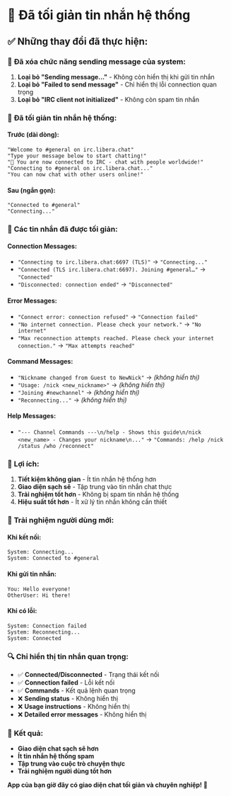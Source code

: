# 🧹 Đã tối giản tin nhắn hệ thống

## ✅ **Những thay đổi đã thực hiện:**

### 🚫 **Đã xóa chức năng sending message của system:**

1. **Loại bỏ "Sending message..."** - Không còn hiển thị khi gửi tin nhắn
2. **Loại bỏ "Failed to send message"** - Chỉ hiển thị lỗi connection quan trọng
3. **Loại bỏ "IRC client not initialized"** - Không còn spam tin nhắn

### 📝 **Đã tối giản tin nhắn hệ thống:**

#### **Trước (dài dòng):**
```
"Welcome to #general on irc.libera.chat"
"Type your message below to start chatting!"
"💬 You are now connected to IRC - chat with people worldwide!"
"Connecting to #general on irc.libera.chat..."
"You can now chat with other users online!"
```

#### **Sau (ngắn gọn):**
```
"Connected to #general"
"Connecting..."
```

### 🔧 **Các tin nhắn đã được tối giản:**

#### **Connection Messages:**
- `"Connecting to irc.libera.chat:6697 (TLS)"` → `"Connecting..."`
- `"Connected (TLS irc.libera.chat:6697). Joining #general…"` → `"Connected"`
- `"Disconnected: connection ended"` → `"Disconnected"`

#### **Error Messages:**
- `"Connect error: connection refused"` → `"Connection failed"`
- `"No internet connection. Please check your network."` → `"No internet"`
- `"Max reconnection attempts reached. Please check your internet connection."` → `"Max attempts reached"`

#### **Command Messages:**
- `"Nickname changed from Guest to NewNick"` → *(không hiển thị)*
- `"Usage: /nick <new_nickname>"` → *(không hiển thị)*
- `"Joining #newchannel"` → *(không hiển thị)*
- `"Reconnecting..."` → *(không hiển thị)*

#### **Help Messages:**
- `"--- Channel Commands ---\n/help - Shows this guide\n/nick <new_name> - Changes your nickname\n..."` → `"Commands: /help /nick /status /who /reconnect"`

### 🎯 **Lợi ích:**

1. **Tiết kiệm không gian** - Ít tin nhắn hệ thống hơn
2. **Giao diện sạch sẽ** - Tập trung vào tin nhắn chat thực
3. **Trải nghiệm tốt hơn** - Không bị spam tin nhắn hệ thống
4. **Hiệu suất tốt hơn** - Ít xử lý tin nhắn không cần thiết

### 📱 **Trải nghiệm người dùng mới:**

#### **Khi kết nối:**
```
System: Connecting...
System: Connected to #general
```

#### **Khi gửi tin nhắn:**
```
You: Hello everyone!
OtherUser: Hi there!
```

#### **Khi có lỗi:**
```
System: Connection failed
System: Reconnecting...
System: Connected
```

### 🔍 **Chỉ hiển thị tin nhắn quan trọng:**

- ✅ **Connected/Disconnected** - Trạng thái kết nối
- ✅ **Connection failed** - Lỗi kết nối
- ✅ **Commands** - Kết quả lệnh quan trọng
- ❌ **Sending status** - Không hiển thị
- ❌ **Usage instructions** - Không hiển thị
- ❌ **Detailed error messages** - Không hiển thị

### 🎉 **Kết quả:**

- **Giao diện chat sạch sẽ hơn**
- **Ít tin nhắn hệ thống spam**
- **Tập trung vào cuộc trò chuyện thực**
- **Trải nghiệm người dùng tốt hơn**

**App của bạn giờ đây có giao diện chat tối giản và chuyên nghiệp! 🎊**

